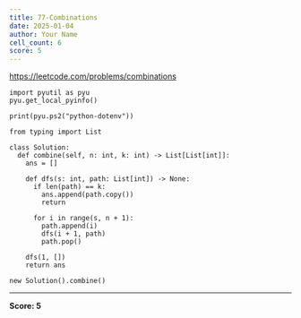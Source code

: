 ```yaml
---
title: 77-Combinations
date: 2025-01-04
author: Your Name
cell_count: 6
score: 5
---
```


https://leetcode.com/problems/combinations


```
import pyutil as pyu
pyu.get_local_pyinfo()
```


```
print(pyu.ps2("python-dotenv"))
```


```
from typing import List
```


```
class Solution:
  def combine(self, n: int, k: int) -> List[List[int]]:
    ans = []

    def dfs(s: int, path: List[int]) -> None:
      if len(path) == k:
        ans.append(path.copy())
        return

      for i in range(s, n + 1):
        path.append(i)
        dfs(i + 1, path)
        path.pop()

    dfs(1, [])
    return ans
```


```
new Solution().combine()
```


---
**Score: 5**